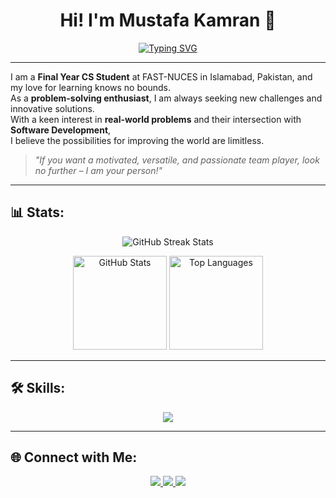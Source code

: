 <div align="center">

# Hi! I'm Mustafa Kamran 👋
[![Typing SVG](https://readme-typing-svg.herokuapp.com?font=Fira+Code&weight=600&size=24&pause=1000&color=00BFFF&center=true&vCenter=true&width=600&lines=Turning+Ideas+into+Scalable+Solutions)](https://git.io/typing-svg)

</div>

---

I am a **Final Year CS Student** at FAST-NUCES in Islamabad, Pakistan, and my love for learning knows no bounds.  
As a **problem-solving enthusiast**, I am always seeking new challenges and innovative solutions.  
With a keen interest in **real-world problems** and their intersection with **Software Development**,  
I believe the possibilities for improving the world are limitless.
> *"If you want a motivated, versatile, and passionate team player, look no further – I am your person!"*

---

## 📊 Stats:
<p align="center">
  <img src="https://github-readme-streak-stats.herokuapp.com/?user=MMMustafakamran&theme=tokyonight" alt="GitHub Streak Stats"/>
</p>

<p align="center">
  <img src="https://github-readme-stats.vercel.app/api?username=MMMustafakamran&show_icons=true&theme=tokyonight" alt="GitHub Stats" height="150"/>
  <img src="https://github-readme-stats.vercel.app/api/top-langs/?username=MMMustafakamran&layout=compact&theme=tokyonight" alt="Top Languages" height="150"/>
</p>

---

## 🛠 Skills:
<p align="center">
  <img src="https://skillicons.dev/icons?i=html,css,cpp,cs,python,mysql,matlab,git,linux" />
</p>

---

## 🌐 Connect with Me:
<p align="center">
  <a href="https://www.linkedin.com/in/mustafakamran03" target="_blank">
    <img src="https://img.shields.io/badge/LinkedIn-0077B5?style=for-the-badge&logo=linkedin&logoColor=white" />
  </a>
  <a href="mailto:mmmustafakamran@gmail.com">
    <img src="https://img.shields.io/badge/Email-D14836?style=for-the-badge&logo=gmail&logoColor=white" />
  </a>
  <a href="https://github.com/MMMustafakamran">
    <img src="https://img.shields.io/badge/GitHub-100000?style=for-the-badge&logo=github&logoColor=white" />
  </a>
</p>
